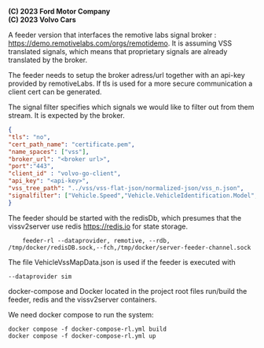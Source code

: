 **(C) 2023 Ford Motor Company**<br>
**(C) 2023 Volvo Cars**<br>

A feeder version that interfaces the remotive labs signal broker : https://demo.remotivelabs.com/orgs/remotidemo.
It is assuming VSS translated signals, which means that proprietary signals are already translated by the broker.

The feeder needs to setup the broker adress/url together with an api-key provided by remotiveLabs. If tls is used for a more 
secure communication a client cert can be generated. 

The signal filter specifies which signals we would like to filter out from them stream. It is expected by the broker.


```json
{
"tls": "no",
"cert_path_name": "certificate.pem",
"name_spaces": ["vss"],
"broker_url": "<broker url>",
"port":"443",
"client_id" : "volvo-go-client",
"api_key": "<api-key>",
"vss_tree_path": "../vss/vss-flat-json/normalized-json/vss_n.json",
"signalfilter": ["Vehicle.Speed","Vehicle.VehicleIdentification.Model","Vehicle.VehicleIdentification.VIN"]
}
```


The feeder should be started with the redisDb, which presumes that the vissv2server use redis https://redis.io for state storage.
```
    feeder-rl --dataprovider, remotive, --rdb, /tmp/docker/redisDB.sock,--fch,/tmp/docker/server-feeder-channel.sock
```

The file VehicleVssMapData.json is used if the feeder is executed with
```
--dataprovider sim
```

docker-compose and Docker located in the project root files run/build the feeder, redis and the vissv2server containers.

We need docker compose to run the system:
```
docker compose -f docker-compose-rl.yml build
docker compose -f docker-compose-rl.yml up
```


